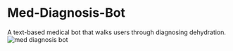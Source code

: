 # Med-Diagnosis-Bot
A text-based medical bot that walks users through diagnosing dehydration. 
![med diagnosis bot](https://github.com/Mikedweb/Med-Diagnosis-Bot/assets/42615032/18d6ba67-bed2-4fc6-9aca-32116cef1a24)

